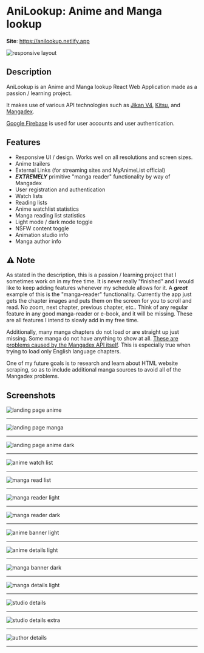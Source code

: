 # AniLookup: Anime and Manga lookup

**Site**: https://anilookup.netlify.app

![responsive layout](https://imgur.com/gNWJm7F.png)

## Description

AniLookup is an Anime and Manga lookup React Web Application made as a passion / learning project.

It makes use of various API technologies such as [Jikan V4](https://jikan.moe/), [Kitsu](https://kitsu.docs.apiary.io/), and [Mangadex](https://api.mangadex.org/docs/).

[Google Firebase](https://firebase.google.com/) is used for user accounts and user authentication.

## Features

- Responsive UI / design. Works well on all resolutions and screen sizes.
- Anime trailers
- External Links (for streaming sites and MyAnimeList official)
- **_EXTREMELY_** primitive "manga reader" functionality by way of Mangadex
- User registration and authentication
- Watch lists
- Reading lists
- Anime watchlist statistics
- Manga reading list statistics
- Light mode / dark mode toggle
- NSFW content toggle
- Animation studio info
- Manga author info

## ⚠️ Note

As stated in the description, this is a passion / learning project that I sometimes work on in my free time. It is never really "finished" and I would like to keep adding features whenever my schedule allows for it.
A **_great_** example of this is the "manga-reader" functionality. Currently the app just gets the chapter images and puts them on the screen for you to scroll and read. No zoom, next chapter, previous chapter, etc.. Think of any regular feature in any good manga-reader or e-book, and it will be missing.
These are all features I intend to slowly add in my free time.

Additionally, many manga chapters do not load or are straight up just missing. Some manga do not have anything to show at all. [These are problems caused by the Mangadex API itself](https://www.reddit.com/r/mangadex/comments/azb6ei/why_are_there_so_many_missing_chapters/). This is especially true when trying to load only English language chapters.

One of my future goals is to research and learn about HTML website scraping, so as to include additional manga sources to avoid all of the Mangadex problems.

## Screenshots

![landing page anime](https://imgur.com/WyffISd.png)

<hr></hr>

![landing page manga](https://imgur.com/kN3gtAy.png)

<hr></hr>

![landing page anime dark](https://imgur.com/5dHjDDh.png)

<hr></hr>

![anime watch list](https://imgur.com/ETEgALv.png)

<hr></hr>

![manga read list](https://imgur.com/EvJP2Od.png)

<hr></hr>

![manga reader light](https://imgur.com/ECq0kQ2.png)

<hr></hr>

![manga reader dark](https://imgur.com/lkcCNfQ.png)

<hr></hr>

![anime banner light](https://imgur.com/FeWows8.png)

<hr></hr>

![anime details light](https://imgur.com/xWcl9F4.png)

<hr></hr>

![manga banner dark](https://imgur.com/0PRcfpx.png)

<hr></hr>

![manga details light](https://imgur.com/uEDPmas.png)

<hr></hr>

![studio details](https://imgur.com/zZaSTzx.png)

<hr></hr>

![studio details extra](https://imgur.com/cQ0MHMt.png)

<hr></hr>

![author details](https://imgur.com/QNiuyr8.png)

<hr></hr>

